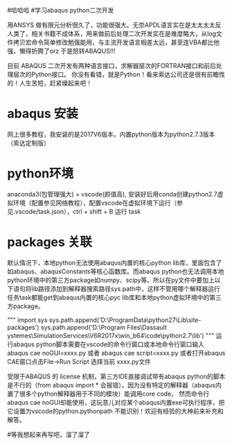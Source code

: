 #哈哈哈
#学习abaqus python二次开发

用ANSYS 做有限元分析很久了，功能很强大。无奈APDL语言实在是太太太太反人类了，相关书籍不成体系，用来做前后处理二次开发实在是难度略大，从log文件拷贝宏命令简单修改勉强能用，与主流开发语言相差太远，甚至连VBA都比他强，懒得折腾了orz  于是怒转ABAQUS!!!

目前 ABAQUS 二次开发有两种语言接口，求解器层次的FORTRAN接口和前后处理层次的Python接口。 你没有看错，就是Python！看来索达公司还是很有前瞻性的！人生苦短，赶紧燥起来吧！

# abaqus 安装
网上很多教程，我安装的是2017V6版本，内置python版本为python2.7.3版本（索达定制版）

# python环境
anaconda3(包管理强大) + vscode(颜值高), 安装好后用conda创建python2.7虚拟环境（配置参见网络教程），配置vscode在虚拟环境下运行（参见.vscode/task.json），ctrl + shift + B 运行 task

# packages 关联
默认情况下，本地python无法使用abaqus内置的核心python lib库，里面包含了如abaqus、abaqusConstants等核心函数库。而abaqus python也无法调用本地python环境中的第三方package如numpy、scipy等。所以在py文件中要加上以下语句将lib路径添加到解释器搜索路径sys.path中，这样不管用哪个解释器运行任务task都能get到abaqus内置的核心pyc lib库和本地python虚拟环境中的第三方package。

"""
import sys
sys.path.append('D:\ProgramData\python27\Lib\site-packages')
sys.path.append('D:\Program Files\Dassault ystemes\SimulationServices\V6R2017x\win_b64\code\python2.7\lib')
"""
运行abaqus python脚本需要在vscode的命令行窗口或本地命令行窗口输入 abaqus cae noGUI=xxxx.py 或者 abaqus cae script=xxxx.py 或者打开abaqus CAE窗口点击File->Run Script 选择当前 xxxx.py文件

受限于ABAQUS 的 license 机制，第三方IDE直接调试带有abaqus python的脚本是不行的（from abaqus import * 会报错），因为没有特定的解释器（abaqus内置了很多个python解释器用于不同的模块）能调用core code， 然而命令行abaqus cae noGUI却能使用，这玩意儿对应某个abaqus内置exe可执行程序，把它设置为vscode的python.pythonpath 不能识别！欢迎有经验的大神前来补充和解答。

#等我想起来再写吧，溜了溜了
